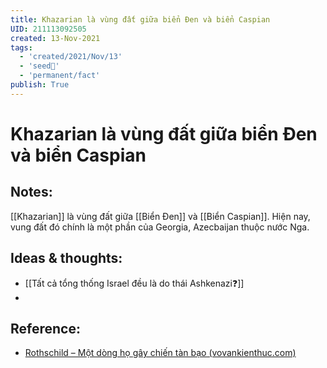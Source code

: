 ```yaml
---
title: Khazarian là vùng đất giữa biển Đen và biển Caspian
UID: 211113092505
created: 13-Nov-2021
tags:
  - 'created/2021/Nov/13'
  - 'seed🥜'
  - 'permanent/fact'
publish: True
---
```

# Khazarian là vùng đất giữa biển Đen và biển Caspian

## Notes:
[[Khazarian]] là vùng đất giữa [[Biển Đen]] và [[Biển Caspian]]. Hiện nay, vung đất đó chính là một phần của Georgia, Azecbaijan thuộc nước Nga.

## Ideas & thoughts:
- [[Tất cả tổng thống Israel đều là do thái Ashkenazi❓]]
- 

## Reference:
- [Rothschild – Một dòng họ gây chiến tàn bạo (vovankienthuc.com)](https://vovankienthuc.com/blog/rothschild-mot-dong-ho-gay-chien-tan-bao.303)

